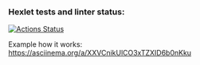 ### Hexlet tests and linter status:
[![Actions Status](https://github.com/SemenVologdin/php-project-lvl1/workflows/hexlet-check/badge.svg)](https://github.com/SemenVologdin/php-project-lvl1/actions)

Example how it works:
https://asciinema.org/a/XXVCnikUlCO3xTZXID6b0nKku
